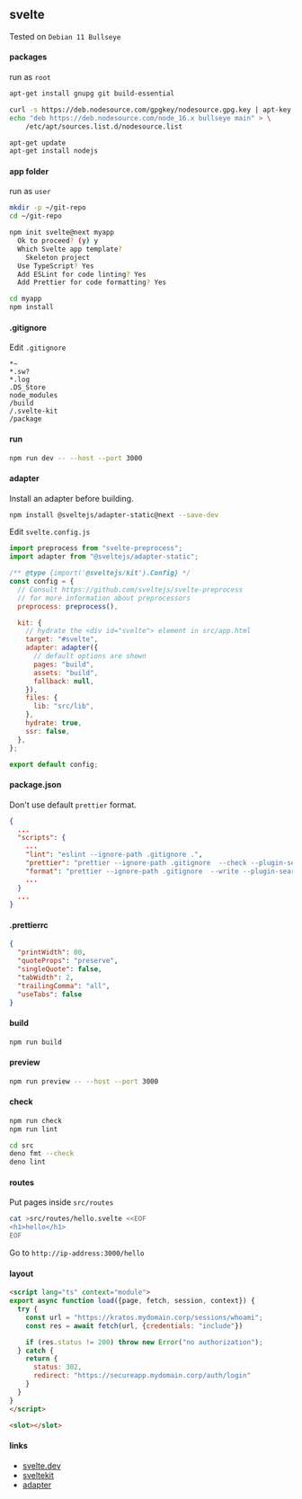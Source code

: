 ## svelte

Tested on `Debian 11 Bullseye`

#### packages

run as `root`

```bash
apt-get install gnupg git build-essential

curl -s https://deb.nodesource.com/gpgkey/nodesource.gpg.key | apt-key add -
echo "deb https://deb.nodesource.com/node_16.x bullseye main" > \
    /etc/apt/sources.list.d/nodesource.list

apt-get update
apt-get install nodejs
```

#### app folder

run as `user`

```bash
mkdir -p ~/git-repo
cd ~/git-repo

npm init svelte@next myapp
  Ok to proceed? (y) y
  Which Svelte app template?
    Skeleton project
  Use TypeScript? Yes
  Add ESLint for code linting? Yes
  Add Prettier for code formatting? Yes

cd myapp
npm install
```

#### .gitignore

Edit `.gitignore`

```config
*~
*.sw?
*.log
.DS_Store
node_modules
/build
/.svelte-kit
/package
```

#### run

```bash
npm run dev -- --host --port 3000
```

#### adapter

Install an adapter before building.

```bash
npm install @sveltejs/adapter-static@next --save-dev
```

Edit `svelte.config.js`

```javascript
import preprocess from "svelte-preprocess";
import adapter from "@sveltejs/adapter-static";

/** @type {import('@sveltejs/kit').Config} */
const config = {
  // Consult https://github.com/sveltejs/svelte-preprocess
  // for more information about preprocessors
  preprocess: preprocess(),

  kit: {
    // hydrate the <div id="svelte"> element in src/app.html
    target: "#svelte",
    adapter: adapter({
      // default options are shown
      pages: "build",
      assets: "build",
      fallback: null,
    }),
    files: {
      lib: "src/lib",
    },
    hydrate: true,
    ssr: false,
  },
};

export default config;
```

#### package.json

Don't use default `prettier` format.

```json
{
  ...
  "scripts": {
    ...
    "lint": "eslint --ignore-path .gitignore .",
    "prettier": "prettier --ignore-path .gitignore  --check --plugin-search-dir=. .",
    "format": "prettier --ignore-path .gitignore  --write --plugin-search-dir=. .",
    ...
  }
  ...
}
```

#### .prettierrc

```json
{
  "printWidth": 80,
  "quoteProps": "preserve",
  "singleQuote": false,
  "tabWidth": 2,
  "trailingComma": "all",
  "useTabs": false
}
```

#### build

```bash
npm run build
```

#### preview

```bash
npm run preview -- --host --port 3000
```

#### check

```bash
npm run check
npm run lint
```

```bash
cd src
deno fmt --check
deno lint
```

#### routes

Put pages inside `src/routes`

```bash
cat >src/routes/hello.svelte <<EOF
<h1>hello</h1>
EOF
```

Go to `http://ip-address:3000/hello`

#### layout

```html
<script lang="ts" context="module">
export async function load({page, fetch, session, context}) {
  try {
    const url = "https://kratos.mydomain.corp/sessions/whoami";
    const res = await fetch(url, {credentials: "include"})

    if (res.status != 200) throw new Error("no authorization");
  } catch {
    return {
      status: 302,
      redirect: "https://secureapp.mydomain.corp/auth/login"
    }
  }
}
</script>

<slot></slot>
```

#### links

- [svelte.dev](https://svelte.dev/)
- [sveltekit](https://kit.svelte.dev/)
- [adapter](https://kit.svelte.dev/docs#adapters)
